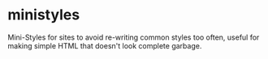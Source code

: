 # ministyles
Mini-Styles for sites to avoid re-writing common styles too often, useful for making simple HTML that doesn't look complete garbage.

<style>
@import url(https://ministyles.astolfo.gay/background+inter-font-by-default+links.css);
</style>

